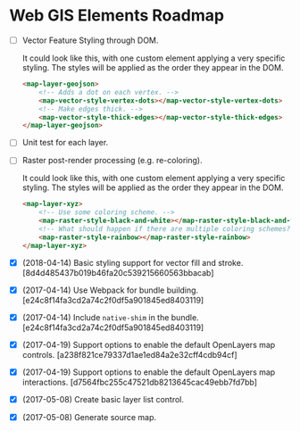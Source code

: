 # Web GIS Elements Roadmap

- [ ] Vector Feature Styling through DOM.

    It could look like this, with one custom element applying a very specific styling.
    The styles will be applied as the order they appear in the DOM.
    ```HTML
    <map-layer-geojson>
        <!-- Adds a dot on each vertex. -->
        <map-vector-style-vertex-dots></map-vector-style-vertex-dots>
        <!-- Make edges thick. -->
        <map-vector-style-thick-edges></map-vector-style-thick-edges>
    </map-layer-geojson>
    ```

- [ ] Unit test for each layer.
- [ ] Raster post-render processing (e.g. re-coloring).

    It could look like this, with one custom element applying a very specific styling.
    The styles will be applied as the order they appear in the DOM.
    ```HTML
    <map-layer-xyz>
        <!-- Use some coloring scheme. -->
        <map-raster-style-black-and-white></map-raster-style-black-and-white>
        <!-- What should happen if there are multiple coloring schemes? -->
        <map-raster-style-rainbow></map-raster-style-rainbow>
    </map-layer-xyz>
    ```

- [x] (2018-04-14) Basic styling support for vector fill and stroke. [8d4d485437b019b46fa20c539215660563bbacab]
- [x] (2017-04-14) Use Webpack for bundle building. [e24c8f14fa3cd2a74c2f0df5a901845ed8403119]
- [x] (2017-04-14) Include `native-shim` in the bundle. [e24c8f14fa3cd2a74c2f0df5a901845ed8403119]
- [x] (2017-04-19) Support options to enable the default OpenLayers map controls. [a238f821ce79337d1ae1ed84a2e32cff4cdb94cf]
- [x] (2017-04-19) Support options to enable the default OpenLayers map interactions. [d7564fbc255c47521db8213645cac49ebb7fd7bb]
- [x] (2017-05-08) Create basic layer list control.
- [x] (2017-05-08) Generate source map.
